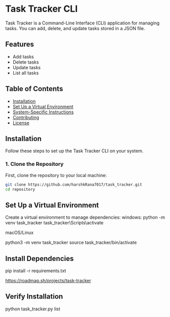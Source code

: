 # Task Tracker CLI

Task Tracker is a Command-Line Interface (CLI) application for managing tasks. You can add, delete, and update tasks stored in a JSON file.

## Features

- Add tasks
- Delete tasks
- Update tasks
- List all tasks

## Table of Contents

- [Installation](#installation)
- [Set Up a Virtual Environment](#setup)
- [System-Specific Instructions](#system-specific-instructions)
- [Contributing](#contributing)
- [License](#license)

## Installation

Follow these steps to set up the Task Tracker CLI on your system.

### 1. Clone the Repository

First, clone the repository to your local machine:

```bash
git clone https://github.com/harshkRana7017/task_tracker.git
cd repository
```

## Set Up a Virtual Environment
Create a virtual environment to manage dependencies:
windows:
python -m venv task_tracker
task_tracker\Scripts\activate

macOS/Linux

python3 -m venv task_tracker
source task_tracker/bin/activate


## Install Dependencies
pip install -r requirements.txt

https://roadmap.sh/projects/task-tracker


## Verify Installation
python task_tracker.py list



